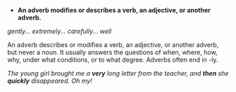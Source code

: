- **An adverb modifies or describes a verb, an adjective, or another adverb.**

_gently... extremely... carefully... well_

An adverb describes or modifies a verb, an adjective, or another adverb, but never a noun. It usually answers the questions of when, where, how, why, under what conditions, or to what degree. Adverbs often end in -ly.

_The young girl brought me a **very** long letter from the teacher, and **then** she **quickly** disappeared. Oh my!_